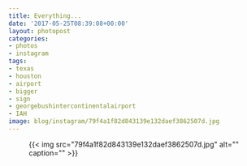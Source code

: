 ```yaml
---
title: Everything...
date: '2017-05-25T08:39:08+00:00'
layout: photopost
categories:
- photos
- instagram
tags:
- texas
- houston
- airport
- bigger
- sign
- georgebushintercontinentalairport
- IAH
image: blog/instagram/79f4a1f82d843139e132daef3862507d.jpg
---
```


<figure class="photo photo--square">
  {{< img src="79f4a1f82d843139e132daef3862507d.jpg" alt="" caption="" >}}

</figure>



